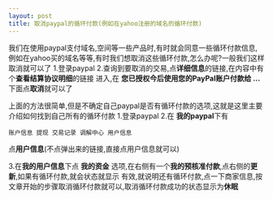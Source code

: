 ```yaml
---
layout: post
title: 取消paypal的循环付款(例如在yahoo注册的域名的循环付款)
---
```


我们在使用paypal支付域名,空间等一些产品时,有时就会同意一些循环付款信息,例如在yahoo买的域名等等,有时我们想取消这些循环付款,怎么办呢?一般我们这样取消就可以了
1.登录paypal
2.查询到要取消的交易,点**详细信息**的链接,在内容中有个**查看结算协议明细**的链接
进入,在 **您已授权今后使用您的PayPal账户付款给 ...**  下面点**取消**就可以了


上面的方法很简单,但是不确定自己paypal是否有循环付款的选项,这就是这里主要介绍如何找到自己所有的循环付款
1.登录paypal
2.在 **我的paypal**下有

    账户信息 提现 交易记录 调解中心 用户信息

点**用户信息**(不点弹出来的链接,直接点用户信息就可以)

3.在**我的用户信息**下点 **我的资金** 选项,在右侧有一个**我的预核准付款**,点右侧的**更新**,如果有循环付款,就会状态就显示 有效,就说明还有循环付款,点一下商家信息,按文章开始的步骤取消循环付款就可以,取消循环付款成功的状态显示为**休眠**